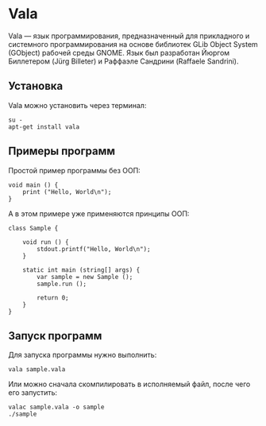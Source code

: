 # Vala

Vala — язык программирования, предназначенный для прикладного и системного программирования на основе библиотек GLib Object System (GObject) рабочей среды GNOME.
Язык был разработан Йюргом Биллетером (Jürg Billeter) и Раффаэле Сандрини (Raffaele Sandrini).

## Установка

Vala можно установить через терминал:

```shell
su -
apt-get install vala
```
## Примеры программ

Простой пример программы без ООП:

```vala
void main () {
    print ("Hello, World\n");
}
```
А в этом примере уже применяются принципы ООП:

```vala
class Sample {

    void run () {
        stdout.printf("Hello, World\n");
    }

    static int main (string[] args) {
        var sample = new Sample ();
        sample.run ();

        return 0;
    }
}
```
## Запуск программ

Для запуска программы нужно выполнить:

```shell
vala sample.vala
```

Или можно сначала скомпилировать в исполняемый файл, после чего его запустить:

```shell
valac sample.vala -o sample
./sample
```
